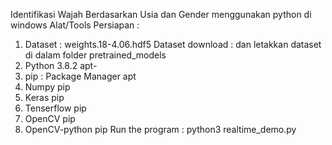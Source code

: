 Identifikasi Wajah Berdasarkan Usia dan Gender menggunakan python di windows
Alat/Tools Persiapan :

1. Dataset : weights.18-4.06.hdf5
Dataset download :
dan letakkan dataset di dalam folder pretrained_models
2. Python 3.8.2
apt-
3. pip : Package Manager
apt
4. Numpy
pip
5. Keras
pip
6. Tenserflow
pip
7. OpenCV
pip
8. OpenCV-python
pip
Run the program :
python3 realtime_demo.py
